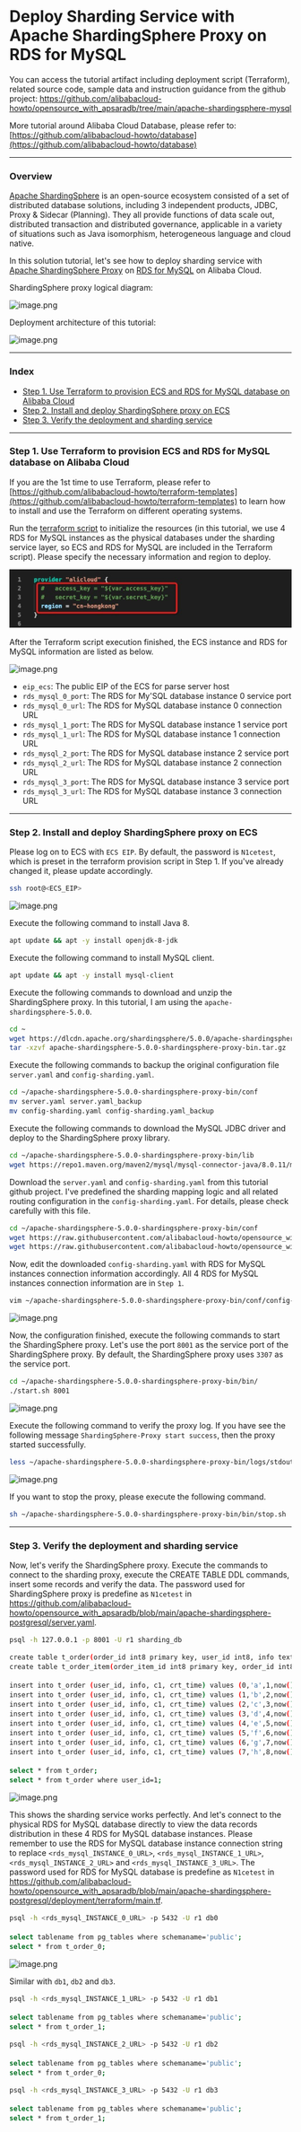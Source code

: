 # Deploy Sharding Service with Apache ShardingSphere Proxy on RDS for MySQL

You can access the tutorial artifact including deployment script (Terraform), related source code, sample data and instruction guidance from the github project:
https://github.com/alibabacloud-howto/opensource_with_apsaradb/tree/main/apache-shardingsphere-mysql

More tutorial around Alibaba Cloud Database, please refer to:
[https://github.com/alibabacloud-howto/database](https://github.com/alibabacloud-howto/database)

---
### Overview

[Apache ShardingSphere](https://shardingsphere.apache.org/) is an open-source ecosystem consisted of a set of distributed database solutions, including 3 independent products, JDBC, Proxy & Sidecar (Planning). They all provide functions of data scale out, distributed transaction and distributed governance, applicable in a variety of situations such as Java isomorphism, heterogeneous language and cloud native.

In this solution tutorial, let's see how to deploy sharding service with [Apache ShardingSphere Proxy](https://shardingsphere.apache.org/document/current/en/quick-start/shardingsphere-proxy-quick-start/) on [RDS for MySQL](https://www.alibabacloud.com/product/apsaradb-for-rds-mysql) on Alibaba Cloud.

ShardingSphere proxy logical diagram:

![image.png](https://github.com/alibabacloud-howto/opensource_with_apsaradb/raw/main/apache-shardingsphere-postgresql/images/shardingsphere-proxy_v2.png)

Deployment architecture of this tutorial:

![image.png](https://github.com/alibabacloud-howto/opensource_with_apsaradb/raw/main/apache-shardingsphere-mysql/images/archi.png)

---
### Index

- [Step 1. Use Terraform to provision ECS and RDS for MySQL database on Alibaba Cloud]()
- [Step 2. Install and deploy ShardingSphere proxy on ECS]()
- [Step 3. Verify the deployment and sharding service]()

---
### Step 1. Use Terraform to provision ECS and RDS for MySQL database on Alibaba Cloud

If you are the 1st time to use Terraform, please refer to [https://github.com/alibabacloud-howto/terraform-templates](https://github.com/alibabacloud-howto/terraform-templates) to learn how to install and use the Terraform on different operating systems.

Run the [terraform script](https://github.com/alibabacloud-howto/opensource_with_apsaradb/blob/main/apache-shardingsphere-mysql/deployment/terraform/main.tf) to initialize the resources (in this tutorial, we use 4 RDS for MySQL instances as the physical databases under the sharding service layer, so ECS and RDS for MySQL are included in the Terraform script). Please specify the necessary information and region to deploy.

![image.png](https://github.com/alibabacloud-howto/solution-applicationstack-parse/raw/main/parse-server-mongodb/images/tf-parms.png)

After the Terraform script execution finished, the ECS instance and RDS for MySQL information are listed as below.

![image.png](https://github.com/alibabacloud-howto/opensource_with_apsaradb/raw/main/apache-shardingsphere-mysql/images/tf-done.png)

- ``eip_ecs``: The public EIP of the ECS for parse server host
- ``rds_mysql_0_port``: The RDS for My'SQL database instance 0 service port
- ``rds_mysql_0_url``: The RDS for MySQL database instance 0 connection URL
- ``rds_mysql_1_port``: The RDS for MySQL database instance 1 service port
- ``rds_mysql_1_url``: The RDS for MySQL database instance 1 connection URL
- ``rds_mysql_2_port``: The RDS for MySQL database instance 2 service port
- ``rds_mysql_2_url``: The RDS for MySQL database instance 2 connection URL
- ``rds_mysql_3_port``: The RDS for MySQL database instance 3 service port
- ``rds_mysql_3_url``: The RDS for MySQL database instance 3 connection URL

---
### Step 2. Install and deploy ShardingSphere proxy on ECS

Please log on to ECS with ``ECS EIP``. By default, the password is ``N1cetest``, which is preset in the terraform provision script in Step 1. If you've already changed it, please update accordingly.

```bash
ssh root@<ECS_EIP>
```

![image.png](https://github.com/alibabacloud-howto/opensource_with_apsaradb/raw/main/apache-ofbiz/images/ecs-logon.png)

Execute the following command to install Java 8.

```bash
apt update && apt -y install openjdk-8-jdk
```

Execute the following command to install MySQL client.

```bash
apt update && apt -y install mysql-client
```

Execute the following commands to download and unzip the ShardingSphere proxy. In this tutorial, I am using the ``apache-shardingsphere-5.0.0``.

```bash
cd ~
wget https://dlcdn.apache.org/shardingsphere/5.0.0/apache-shardingsphere-5.0.0-shardingsphere-proxy-bin.tar.gz
tar -xzvf apache-shardingsphere-5.0.0-shardingsphere-proxy-bin.tar.gz
```

Execute the following commands to backup the original configuration file ``server.yaml`` and ``config-sharding.yaml``.

```bash
cd ~/apache-shardingsphere-5.0.0-shardingsphere-proxy-bin/conf
mv server.yaml server.yaml_backup
mv config-sharding.yaml config-sharding.yaml_backup
```

Execute the following commands to download the MySQL JDBC driver and deploy to the ShardingSphere proxy library.

```bash
cd ~/apache-shardingsphere-5.0.0-shardingsphere-proxy-bin/lib
wget https://repo1.maven.org/maven2/mysql/mysql-connector-java/8.0.11/mysql-connector-java-8.0.11.jar
```

Download the ``server.yaml`` and ``config-sharding.yaml`` from this tutorial github project. I've predefined the sharding mapping logic and all related routing configuration in the ``config-sharding.yaml``. For details, please check carefully with this file.

```bash
cd ~/apache-shardingsphere-5.0.0-shardingsphere-proxy-bin/conf
wget https://raw.githubusercontent.com/alibabacloud-howto/opensource_with_apsaradb/main/apache-shardingsphere-postgresql/server.yaml
wget https://raw.githubusercontent.com/alibabacloud-howto/opensource_with_apsaradb/main/apache-shardingsphere-postgresql/config-sharding.yaml
```

Now, edit the downloaded ``config-sharding.yaml`` with RDS for MySQL instances connection information accordingly. All 4 RDS for MySQL instances connection information are in ``Step 1``.

```bash
vim ~/apache-shardingsphere-5.0.0-shardingsphere-proxy-bin/conf/config-sharding.yaml
```

![image.png](https://github.com/alibabacloud-howto/opensource_with_apsaradb/raw/main/apache-shardingsphere-postgresql/images/config-sharding.png)

Now, the configuration finished, execute the following commands to start the ShardingSphere proxy. Let's use the port ``8001`` as the service port of the ShardingSphere proxy. By default, the ShardingSphere proxy uses ``3307`` as the service port.

```bash
cd ~/apache-shardingsphere-5.0.0-shardingsphere-proxy-bin/bin/
./start.sh 8001
```

![image.png](https://github.com/alibabacloud-howto/opensource_with_apsaradb/raw/main/apache-shardingsphere-postgresql/images/start_proxy.png)

Execute the following command to verify the proxy log. If you have see the following message ``ShardingSphere-Proxy start success``, then the proxy started successfully.

```bash
less ~/apache-shardingsphere-5.0.0-shardingsphere-proxy-bin/logs/stdout.log 
```

![image.png](https://github.com/alibabacloud-howto/opensource_with_apsaradb/raw/main/apache-shardingsphere-postgresql/images/start_proxy_success.png)

If you want to stop the proxy, please execute the following command.

```bash
sh ~/apache-shardingsphere-5.0.0-shardingsphere-proxy-bin/bin/stop.sh
```

---
### Step 3. Verify the deployment and sharding service

Now, let's verify the ShardingSphere proxy. Execute the commands to connect to the sharding proxy, execute the CREATE TABLE DDL commands, insert some records and verify the data.
The password used for ShardingSphere proxy is predefine as ``N1cetest`` in https://github.com/alibabacloud-howto/opensource_with_apsaradb/blob/main/apache-shardingsphere-postgresql/server.yaml.

```bash
psql -h 127.0.0.1 -p 8001 -U r1 sharding_db
```

```bash
create table t_order(order_id int8 primary key, user_id int8, info text, c1 int, crt_time timestamp);  
create table t_order_item(order_item_id int8 primary key, order_id int8, user_id int8, info text, c1 int, c2 int, c3 int, c4 int, c5 int, crt_time timestamp);

insert into t_order (user_id, info, c1, crt_time) values (0,'a',1,now());  
insert into t_order (user_id, info, c1, crt_time) values (1,'b',2,now());  
insert into t_order (user_id, info, c1, crt_time) values (2,'c',3,now());  
insert into t_order (user_id, info, c1, crt_time) values (3,'d',4,now());
insert into t_order (user_id, info, c1, crt_time) values (4,'e',5,now());  
insert into t_order (user_id, info, c1, crt_time) values (5,'f',6,now());  
insert into t_order (user_id, info, c1, crt_time) values (6,'g',7,now());  
insert into t_order (user_id, info, c1, crt_time) values (7,'h',8,now());

select * from t_order;
select * from t_order where user_id=1;
```

![image.png](https://github.com/alibabacloud-howto/opensource_with_apsaradb/raw/main/apache-shardingsphere-postgresql/images/verify-1.png)

This shows the sharding service works perfectly. And let's connect to the physical RDS for MySQL database directly to view the data records distribution in these 4 RDS for MySQL database instances.
Please remember to use the RDS for MySQL database instance connection string to replace ``<rds_mysql_INSTANCE_0_URL>``, ``<rds_mysql_INSTANCE_1_URL>``, ``<rds_mysql_INSTANCE_2_URL>`` and ``<rds_mysql_INSTANCE_3_URL>``.
The password used for RDS for MySQL database is predefine as ``N1cetest`` in https://github.com/alibabacloud-howto/opensource_with_apsaradb/blob/main/apache-shardingsphere-postgresql/deployment/terraform/main.tf.

```bash
psql -h <rds_mysql_INSTANCE_0_URL> -p 5432 -U r1 db0

select tablename from pg_tables where schemaname='public';
select * from t_order_0;
```

![image.png](https://github.com/alibabacloud-howto/opensource_with_apsaradb/raw/main/apache-shardingsphere-postgresql/images/verify-2.png)

Similar with ``db1``, ``db2`` and ``db3``.

```bash
psql -h <rds_mysql_INSTANCE_1_URL> -p 5432 -U r1 db1

select tablename from pg_tables where schemaname='public';
select * from t_order_1;
```

```bash
psql -h <rds_mysql_INSTANCE_2_URL> -p 5432 -U r1 db2

select tablename from pg_tables where schemaname='public';
select * from t_order_0;
```

```bash
psql -h <rds_mysql_INSTANCE_3_URL> -p 5432 -U r1 db3

select tablename from pg_tables where schemaname='public';
select * from t_order_1;
```

